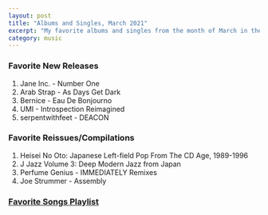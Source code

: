 ```yaml
---
layout: post
title: "Albums and Singles, March 2021"
excerpt: "My favorite albums and singles from the month of March in the 2021st year. "
category: music
---
```


### Favorite New Releases

1. Jane Inc. - Number One
1. Arab Strap - As Days Get Dark
1. Bernice - Eau De Bonjourno
1. UMI - Introspection Reimagined
1. serpentwithfeet - DEACON

### Favorite Reissues/Compilations

1. Heisei No Oto: Japanese Left-field Pop From The CD Age, 1989-1996
1. J Jazz Volume 3: Deep Modern Jazz from Japan
1. Perfume Genius - IMMEDIATELY Remixes
1. Joe Strummer - Assembly

### <a href="https://open.spotify.com/playlist/6frldCCMAzhf7ZJRWRiS1y" target="_blank" rel="noopener">Favorite Songs Playlist</a>
